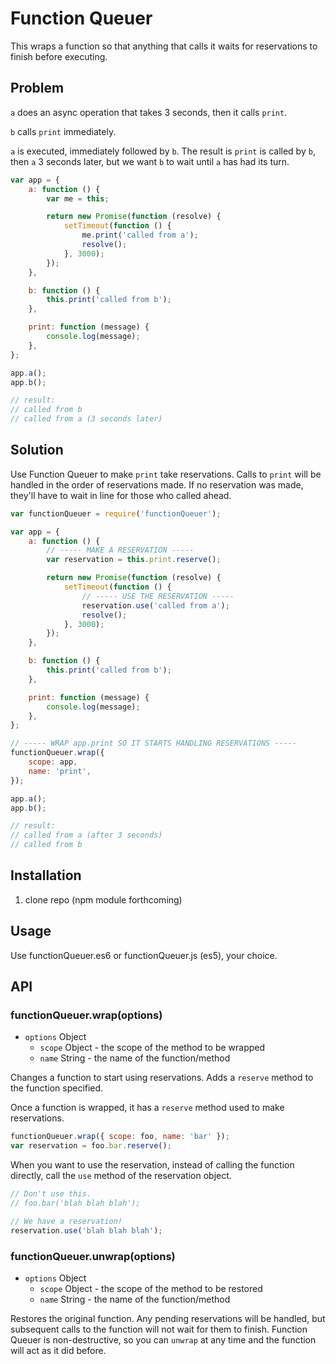 # Function Queuer

This wraps a function so that anything that calls it waits for reservations to finish before executing.

## Problem

`a` does an async operation that takes 3 seconds, then it calls `print`.

`b` calls `print` immediately.

`a` is executed, immediately followed by `b`.  The result is `print` is called by `b`, then `a` 3 seconds later, but we want `b` to wait until `a` has had its turn.

```js
var app = {
    a: function () {
        var me = this;

        return new Promise(function (resolve) {
            setTimeout(function () {
                me.print('called from a');
                resolve();
            }, 3000);
        });
    },

    b: function () {
        this.print('called from b');
    },

    print: function (message) {
        console.log(message);
    },
};

app.a();
app.b();

// result:
// called from b
// called from a (3 seconds later)
```

## Solution

Use Function Queuer to make `print` take reservations.  Calls to `print` will be handled in the order of reservations made.  If no reservation was made, they'll have to wait in line for those who called ahead.

```js
var functionQueuer = require('functionQueuer');

var app = {
    a: function () {
        // ----- MAKE A RESERVATION -----
        var reservation = this.print.reserve();

        return new Promise(function (resolve) {
            setTimeout(function () {
                // ----- USE THE RESERVATION -----
                reservation.use('called from a');
                resolve();
            }, 3000);
        });
    },

    b: function () {
        this.print('called from b');
    },

    print: function (message) {
        console.log(message);
    },
};

// ----- WRAP app.print SO IT STARTS HANDLING RESERVATIONS -----
functionQueuer.wrap({
    scope: app,
    name: 'print',
});

app.a();
app.b();

// result:
// called from a (after 3 seconds)
// called from b
```

## Installation

1. clone repo (npm module forthcoming)

## Usage

Use functionQueuer.es6 or functionQueuer.js (es5), your choice.

## API

### functionQueuer.wrap(options)
* `options` Object
    * `scope` Object - the scope of the method to be wrapped
    * `name` String - the name of the function/method

Changes a function to start using reservations.  Adds a `reserve` method to the function specified.

Once a function is wrapped, it has a `reserve` method used to make reservations.

```js
functionQueuer.wrap({ scope: foo, name: 'bar' });
var reservation = foo.bar.reserve();
```

When you want to use the reservation, instead of calling the function directly, call the `use` method of the reservation object.

```js
// Don't use this.
// foo.bar('blah blah blah');

// We have a reservation!
reservation.use('blah blah blah');
```

### functionQueuer.unwrap(options)
* `options` Object
    * `scope` Object - the scope of the method to be restored
    * `name` String - the name of the function/method

Restores the original function.  Any pending reservations will be handled, but subsequent calls to the function will not wait for them to finish.  Function Queuer is non-destructive, so you can `unwrap` at any time and the function will act as it did before.
